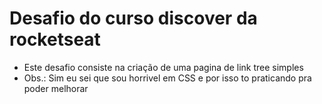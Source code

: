 # Desafio do curso discover da rocketseat

- Este desafio consiste na criação de uma pagina de link tree simples
- Obs.: Sim eu sei que sou horrivel em CSS e por isso to praticando pra poder melhorar